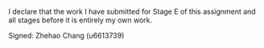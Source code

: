 I declare that the work I have submitted for Stage E of this assignment and all stages before it is entirely my own work.

Signed: Zhehao Chang (u6613739)
